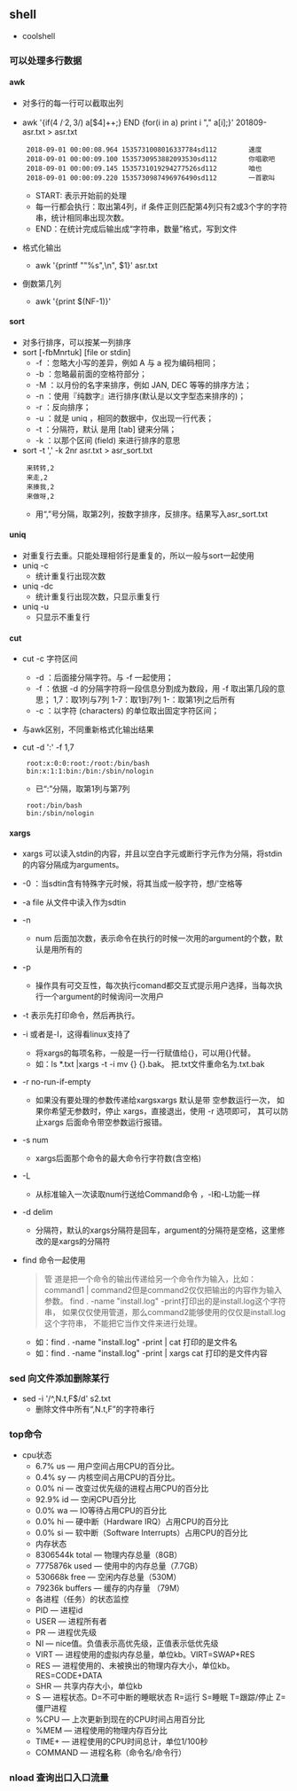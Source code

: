 ## shell
 * coolshell
 
### 可以处理多行数据
#### awk
 * 对多行的每一行可以截取出列
 * awk '{if($4 ~ /^.{2,3}$/) a[$4]++;} END {for(i in a) print i "," a[i];}' 201809-asr.txt > asr.txt
   ``` 
    2018-09-01 00:00:08.964 1535731008016337784sd112        速度
    2018-09-01 00:00:09.100 1535730953882093530sd112        你唱歌吧
    2018-09-01 00:00:09.145 1535731019294277526sd112        咱也
    2018-09-01 00:00:09.220 1535730987496976490sd112        一首歌叫
   ```
   + START: 表示开始前的处理
   + 每一行都会执行：取出第4列，if 条件正则匹配第4列只有2或3个字的字符串，统计相同串出现次数。
   + END：在统计完成后输出成“字符串，数量”格式，写到文件
   
 * 格式化输出
   + awk '{printf "\"%s\",\n", $1}' asr.txt
 * 倒数第几列
   + awk '{print $(NF-1)}'

#### sort
 * 对多行排序，可以按某一列排序
 * sort [-fbMnrtuk] [file or stdin]
   + -f  ：忽略大小写的差异，例如 A 与 a 视为编码相同；
   + -b  ：忽略最前面的空格符部分；
   + -M  ：以月份的名字来排序，例如 JAN, DEC 等等的排序方法；
   + -n  ：使用『纯数字』进行排序(默认是以文字型态来排序的)；
   + -r  ：反向排序；
   + -u  ：就是 uniq ，相同的数据中，仅出现一行代表；
   + -t  ：分隔符，默认  是用 [tab] 键来分隔；
   + -k  ：以那个区间 (field) 来进行排序的意思
 * sort -t ',' -k 2nr asr.txt > asr_sort.txt
   ``` 
    来转转,2
    来走,2
    来揍我,2
    来做呀,2
   ```
   + 用“,”号分隔，取第2列，按数字排序，反排序。结果写入asr_sort.txt
   
#### uniq
 * 对重复行去重。只能处理相邻行是重复的，所以一般与sort一起使用
 * uniq -c
   + 统计重复行出现次数
 * uniq -dc
   + 统计重复行出现次数，只显示重复行
 * uniq -u
   + 只显示不重复行

#### cut
 * cut -c 字符区间
   + -d  ：后面接分隔字符。与 -f 一起使用；
   + -f  ：依据 -d 的分隔字符将一段信息分割成为数段，用 -f 取出第几段的意思；
   1,7：取1列与7列
   1-7：取1到7列
   1-：取第1列之后所有
   + -c  ：以字符 (characters) 的单位取出固定字符区间；
   
 * 与awk区别，不同重新格式化输出结果
 
 * cut -d ':' -f 1,7 
   ``` 
    root:x:0:0:root:/root:/bin/bash
    bin:x:1:1:bin:/bin:/sbin/nologin
   ```
   + 已“:”分隔，取第1列与第7列
   ``` 
    root:/bin/bash
    bin:/sbin/nologin
   ```
   
#### xargs
 * xargs 可以读入stdin的内容，并且以空白字元或断行字元作为分隔，将stdin的内容分隔成为arguments。
 
 * -0 ：当sdtin含有特殊字元时候，将其当成一般字符，想/'空格等
 * -a file 从文件中读入作为sdtin
 * -n 
   + num 后面加次数，表示命令在执行的时候一次用的argument的个数，默认是用所有的
 * -p 
   + 操作具有可交互性，每次执行comand都交互式提示用户选择，当每次执行一个argument的时候询问一次用户
 * -t 表示先打印命令，然后再执行。
 * -i 或者是-I，这得看linux支持了
   + 将xargs的每项名称，一般是一行一行赋值给{}，可以用{}代替。
   + 如：ls *.txt |xargs -t -i mv {} {}.bak。
   把.txt文件重命名为.txt.bak
 * -r  no-run-if-empty 
   + 如果没有要处理的参数传递给xargsxargs 默认是带 空参数运行一次，
   如果你希望无参数时，停止 xargs，直接退出，使用 -r 选项即可，
   其可以防止xargs 后面命令带空参数运行报错。
 * -s num 
   + xargs后面那个命令的最大命令行字符数(含空格) 
 * -L  
   + 从标准输入一次读取num行送给Command命令 ，-l和-L功能一样
 * -d delim 
   + 分隔符，默认的xargs分隔符是回车，argument的分隔符是空格，这里修改的是xargs的分隔符
 * find 命令一起使用
   >管 道是把一个命令的输出传递给另一个命令作为输入，比如：command1 | command2但是command2仅仅把输出的内容作为输入参数。
   >find . -name "install.log" -print打印出的是install.log这个字符串，
   >如果仅仅使用管道，那么command2能够使用的仅仅是install.log这个字符串， 不能把它当作文件来进行处理。
   + 如：find . -name "install.log" -print | cat
   打印的是文件名
   + 如：find . -name "install.log" -print | xargs cat
   打印的是文件内容
 
### sed 向文件添加删除某行
 * sed -i '/^,N.t,F$/d' s2.txt
   + 删除文件中所有“,N.t,F”的字符串行
   
### top命令
 * cpu状态
   + 6.7% us — 用户空间占用CPU的百分比。
   + 0.4% sy — 内核空间占用CPU的百分比。
   + 0.0% ni — 改变过优先级的进程占用CPU的百分比
   + 92.9% id — 空闲CPU百分比
   + 0.0% wa — IO等待占用CPU的百分比
   + 0.0% hi — 硬中断（Hardware IRQ）占用CPU的百分比
   + 0.0% si — 软中断（Software Interrupts）占用CPU的百分比
   + 内存状态
   + 8306544k total — 物理内存总量（8GB）
   + 7775876k used — 使用中的内存总量（7.7GB）
   + 530668k free — 空闲内存总量（530M）
   + 79236k buffers — 缓存的内存量 （79M）
   + 各进程（任务）的状态监控
   + PID — 进程id
   + USER — 进程所有者
   + PR — 进程优先级
   + NI — nice值。负值表示高优先级，正值表示低优先级
   + VIRT — 进程使用的虚拟内存总量，单位kb。VIRT=SWAP+RES
   + RES — 进程使用的、未被换出的物理内存大小，单位kb。RES=CODE+DATA
   + SHR — 共享内存大小，单位kb
   + S — 进程状态。D=不可中断的睡眠状态 R=运行 S=睡眠 T=跟踪/停止 Z=僵尸进程
   + %CPU — 上次更新到现在的CPU时间占用百分比
   + %MEM — 进程使用的物理内存百分比
   + TIME+ — 进程使用的CPU时间总计，单位1/100秒
   + COMMAND — 进程名称（命令名/命令行）
   
### nload 查询出口入口流量
